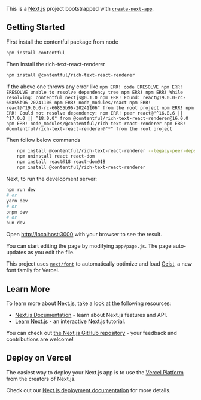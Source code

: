 This is a [Next.js](https://nextjs.org) project bootstrapped with [`create-next-app`](https://nextjs.org/docs/app/api-reference/cli/create-next-app).

## Getting Started
First install the contentful package from node

```bash
npm install contentful
```

Then Install the rich-text-react-renderer

```bash
npm install @contentful/rich-text-react-renderer
```
if the above one throws any error like
    ```
    npm ERR! code ERESOLVE
    npm ERR! ERESOLVE unable to resolve dependency tree
    npm ERR!
    npm ERR! While resolving: contentful_nextjs@0.1.0
    npm ERR! Found: react@19.0.0-rc-66855b96-20241106
    npm ERR! node_modules/react
    npm ERR!   react@"19.0.0-rc-66855b96-20241106" from the root project
    npm ERR!
    npm ERR! Could not resolve dependency:
    npm ERR! peer react@"^16.8.6 || ^17.0.0 || ^18.0.0" from @contentful/rich-text-react-renderer@16.0.0
    npm ERR! node_modules/@contentful/rich-text-react-renderer
    npm ERR!   @contentful/rich-text-react-renderer@"*" from the root project
    ```

    
Then follow below commands
```bash
	npm install @contentful/rich-text-react-renderer --legacy-peer-deps
	npm uninstall react react-dom
	npm install react@18 react-dom@18
	npm install @contentful/rich-text-react-renderer
```

Next, to run the development server:

```bash
npm run dev
# or
yarn dev
# or
pnpm dev
# or
bun dev
```

Open [http://localhost:3000](http://localhost:3000) with your browser to see the result.

You can start editing the page by modifying `app/page.js`. The page auto-updates as you edit the file.

This project uses [`next/font`](https://nextjs.org/docs/app/building-your-application/optimizing/fonts) to automatically optimize and load [Geist](https://vercel.com/font), a new font family for Vercel.

## Learn More

To learn more about Next.js, take a look at the following resources:

- [Next.js Documentation](https://nextjs.org/docs) - learn about Next.js features and API.
- [Learn Next.js](https://nextjs.org/learn) - an interactive Next.js tutorial.

You can check out [the Next.js GitHub repository](https://github.com/vercel/next.js) - your feedback and contributions are welcome!

## Deploy on Vercel

The easiest way to deploy your Next.js app is to use the [Vercel Platform](https://vercel.com/new?utm_medium=default-template&filter=next.js&utm_source=create-next-app&utm_campaign=create-next-app-readme) from the creators of Next.js.

Check out our [Next.js deployment documentation](https://nextjs.org/docs/app/building-your-application/deploying) for more details.
